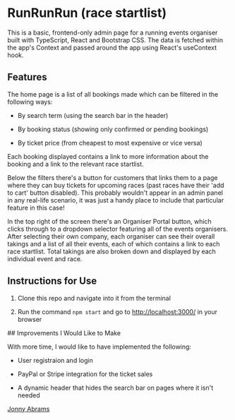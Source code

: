 # RunRunRun (race startlist)

This is a basic, frontend-only admin page for a running events organiser built with TypeScript, React and Bootstrap CSS. The data is fetched within the app's Context and passed around the app using React's useContext hook.

## Features

The home page is a list of all bookings made which can be filtered in the following ways:

* By search term (using the search bar in the header)

* By booking status (showing only confirmed or pending bookings)

* By ticket price (from cheapest to most expensive or vice versa)

Each booking displayed contains a link to more information about the booking and a link to the relevant race startlist.

Below the filters there's a button for customers that links them to a page where they can buy tickets for upcoming races (past races have their 'add to cart' button disabled). This probably wouldn't appear in an admin panel in any real-life scenario, it was just a handy place to include that particular feature in this case!

In the top right of the screen there's an Organiser Portal button, which clicks through to a dropdown selector featuring all of the events organisers. After selecting their own company, each organiser can see their overall takings and a list of all their events, each of which contains a link to each race startlist. Total takings are also broken down and displayed by each individual event and race.

## Instructions for Use

1. Clone this repo and navigate into it from the terminal

2. Run the command `npm start` and go to [http://localhost:3000/](http://localhost:3000/) in your browser

## Improvements I Would Like to Make

With more time, I would like to have implemented the following:

* User registraion and login

* PayPal or Stripe integration for the ticket sales

* A dynamic header that hides the search bar on pages where it isn't needed

[Jonny Abrams](https://github.com/jonnyabrams)
